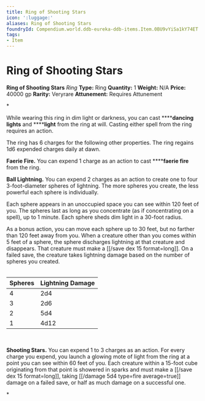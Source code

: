 ```yaml
---
title: Ring of Shooting Stars
icon: ':luggage:'
aliases: Ring of Shooting Stars
foundryId: Compendium.world.ddb-eureka-ddb-items.Item.0BU9vYiSa1kY74ET
tags:
- Item
---
```


# Ring of Shooting Stars

**Ring of Shooting Stars**
_Ring_
**Type:** Ring
**Quantity:** 1
**Weight:** N/A
**Price:** 40000 gp
**Rarity:** Veryrare
**Attunement:** Requires Attunement

*<p>While wearing this ring in dim light or darkness, you can cast ******dancing lights** and ******light** from the ring at will. Casting either spell from the ring requires an action.

The ring has 6 charges for the following other properties. The ring regains 1d6 expended charges daily at dawn.

**Faerie Fire.** You can expend 1 charge as an action to cast ******faerie fire** from the ring.

**Ball Lightning.** You can expend 2 charges as an action to create one to four 3-foot-diameter spheres of lightning. The more spheres you create, the less powerful each sphere is individually.

Each sphere appears in an unoccupied space you can see within 120 feet of you. The spheres last as long as you concentrate (as if concentrating on a spell), up to 1 minute. Each sphere sheds dim light in a 30-foot radius.

As a bonus action, you can move each sphere up to 30 feet, but no farther than 120 feet away from you. When a creature other than you comes within 5 feet of a sphere, the sphere discharges lightning at that creature and disappears. That creature must make a [[/save dex 15 format=long]]. On a failed save, the creature takes lightning damage based on the number of spheres you created.<br /><br /></p>
<table>
<thead>
<tr>
<th>Spheres</th>
<th>Lightning Damage</th>
</tr>
</thead>
<tbody>
<tr>
<td>4</td>
<td>2d4</td>
</tr>
<tr>
<td>3</td>
<td>2d6</td>
</tr>
<tr>
<td>2</td>
<td>5d4</td>
</tr>
<tr>
<td>1</td>
<td>4d12</td>
</tr>
</tbody>
</table>
<p> 

**Shooting Stars.** You can expend 1 to 3 charges as an action. For every charge you expend, you launch a glowing mote of light from the ring at a point you can see within 60 feet of you. Each creature within a 15-foot cube originating from that point is showered in sparks and must make a [[/save dex 15 format=long]], taking  [[/damage 5d4 type=fire average=true]] damage on a failed save, or half as much damage on a successful one.</p>*